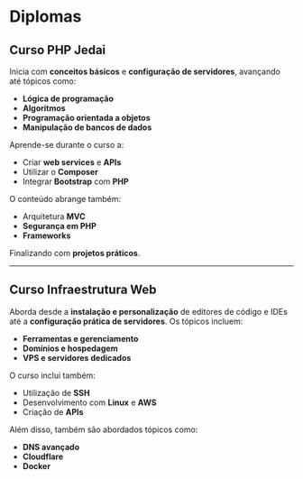 # Diplomas

## Curso PHP Jedai
Inicia com **conceitos básicos** e **configuração de servidores**, avançando até tópicos como:
- **Lógica de programação**
- **Algoritmos**
- **Programação orientada a objetos**
- **Manipulação de bancos de dados**

Aprende-se durante o curso a:
- Criar **web services** e **APIs**
- Utilizar o **Composer**
- Integrar **Bootstrap** com **PHP**

O conteúdo abrange também:
- Arquitetura **MVC**
- **Segurança em PHP**
- **Frameworks**

Finalizando com **projetos práticos**.

---

## Curso Infraestrutura Web
Aborda desde a **instalação e personalização** de editores de código e IDEs até a **configuração prática de servidores**. Os tópicos incluem:
- **Ferramentas e gerenciamento**
- **Domínios e hospedagem**
- **VPS e servidores dedicados**

O curso inclui também:
- Utilização de **SSH**
- Desenvolvimento com **Linux** e **AWS**
- Criação de **APIs**

Além disso, também são abordados tópicos como:
- **DNS avançado**
- **Cloudflare**
- **Docker**
